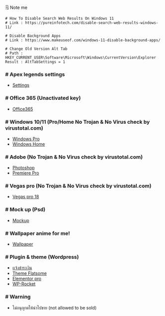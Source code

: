 🗒️ Note me

```text
# How To Disable Search Web Results On Windows 11
# Link : https://pureinfotech.com/disable-search-web-results-windows-11/

# Disable Background Apps
# Link : https://www.makeuseof.com/windows-11-disable-background-apps/

# Change Old Version Alt Tab
# Path : HKEY_CURRENT_USER\Software\Microsoft\Windows\CurrentVersion\Explorer
Result : AltTabSettings = 1
```

### # Apex legends settings
- [Settings](https://drive.google.com/file/d/17fW7mwzOcZVxQ8qZrrbTxZOz8PFAHBFT/view)

### # Office 365 (Unactivated key)

- [Office365](https://drive.google.com/file/d/1g2EQ7otZdfRm5xzFFiiUkr2X2YZYLktb/view?usp=share_link)

### # Windows 10/11 (Pro/Home No Trojan & No Virus check by virustotal.com)

- [Windows Pro](https://drive.google.com/file/d/14hmzRqwQNgizzY85cZ07ppgtJCgIbP3r/view?usp=sharing)
- [Windows Home](https://drive.google.com/file/d/1Qj__KaPE3lKN0U_Z_9DU5zO5_9yRyZv5/view?usp=sharing)

### # Adobe (No Trojan & No Virus check by virustotal.com)

- [Photoshop](https://drive.google.com/file/d/1dpN0M_a5baPOsPD5ocsUZ3QQSmyNSQwm/view?usp=sharing)
- [Premiere Pro](https://drive.google.com/file/d/1E489RfxWNXBn198NV7QuF1iQhB2uJI8d/view?usp=share_link)

### # Vegas pro (No Trojan & No Virus check by virustotal.com)
- [Vegas pro 18](https://drive.google.com/file/d/1Bc5Mw8yxlH8g4kr5vnhRHTp6Ietaa7J9/view)

### # Mock up (Psd)

- [Mockup](https://github.com/Jirateep12/dotfiles/raw/master/uploads/mockup.psd)

### # Wallpaper anime for me!
- [Wallpaper](https://drive.google.com/drive/folders/18hYcPr-6oadDC2RoK0IZBBZAy8givv-Z?usp=sharing)

### # Plugin & theme (Wordpress)

- [เเจ้งชำระเงิน](https://drive.google.com/file/d/15fwQ0fXeoaETW2-qDqh4iZlG4IypIkvy/view?usp=sharing)
- [Theme Flatsome](https://drive.google.com/file/d/171J3m9h-TianCd_bNFgcGlC4xbkzvoMc/view?usp=sharing)
- [Elementor pro](https://drive.google.com/file/d/1rDH4Wd1RQ6kBABp0f9ObWrjPO8gLqDeM/view?usp=sharing)
- [WP-Rocket](https://drive.google.com/file/d/1Q2Z0nUvpGhc4slSKfNPlGCTHdaS33nKb/view?usp=sharing)

### # Warning

- ไม่อนุญาตให้นำไปขาย (not allowed to be sold)
